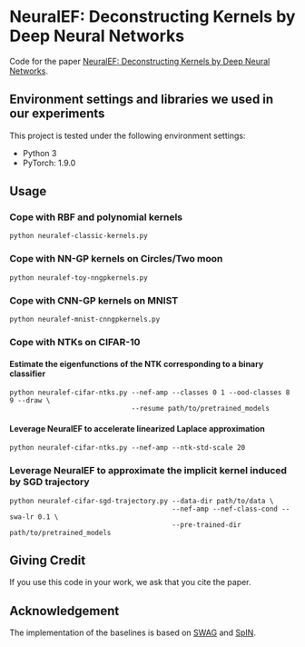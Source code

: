 # NeuralEF: Deconstructing Kernels by Deep Neural Networks

Code for the paper [NeuralEF: Deconstructing Kernels by Deep Neural Networks](https://arxiv.org/pdf/2205.00165.pdf).

## Environment settings and libraries we used in our experiments

This project is tested under the following environment settings:
- Python 3
- PyTorch: 1.9.0


## Usage

### Cope with RBF and polynomial kernels
```
python neuralef-classic-kernels.py
```


### Cope with NN-GP kernels on Circles/Two moon
```
python neuralef-toy-nngpkernels.py
```

### Cope with CNN-GP kernels on MNIST
```
python neuralef-mnist-cnngpkernels.py
```


### Cope with NTKs on CIFAR-10

#### Estimate the eigenfunctions of the NTK corresponding to a binary classifier
```
python neuralef-cifar-ntks.py --nef-amp --classes 0 1 --ood-classes 8 9 --draw \
                              --resume path/to/pretrained_models
```

#### Leverage NeuralEF to accelerate linearized Laplace approximation
```
python neuralef-cifar-ntks.py --nef-amp --ntk-std-scale 20
```

### Leverage NeuralEF to approximate the implicit kernel induced by SGD trajectory
```
python neuralef-cifar-sgd-trajectory.py --data-dir path/to/data \
                                        --nef-amp --nef-class-cond --swa-lr 0.1 \
                                        --pre-trained-dir path/to/pretrained_models
```

## Giving Credit
If you use this code in your work, we ask that you cite the paper.

## Acknowledgement
The implementation of the baselines is based on [SWAG](https://github.com/wjmaddox/swa_gaussian) and [SpIN](https://github.com/deepmind/spectral_inference_networks).

